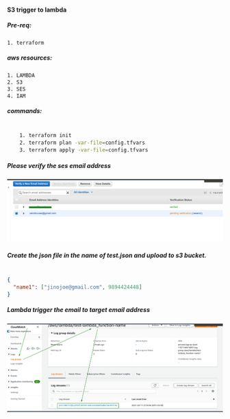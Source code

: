 #### S3 trigger to lambda

##### Pre-req:

    1. terraform

##### aws resources:

    1. LAMBDA
    2. S3
    3. SES
    4. IAM

##### commands:

```bash

    1. terraform init
    2. terraform plan -var-file=config.tfvars
    3. terraform apply -var-file=config.tfvars

```
##### Please verify the ses email address 

![verification](pics/_1.png)


##### Create the json file in the name of test.json and upload to s3 bucket.

```json

{
  "name1": ["jinojoe@gmail.com", 9894424448]
}

```

##### Lambda trigger the email to target email address

![verification](pics/_2.png)